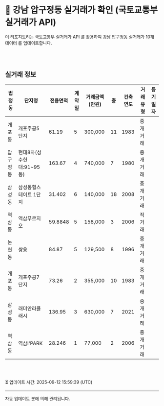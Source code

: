 
# 🚩 강남 압구정동 실거래가 확인 (국토교통부 실거래가 API)

이 리포지토리는 국토교통부 실거래가 API 를 활용하여 강남 압구정동 실거래가 10개 데이터 를 업데이트합니다.

<br>
<br>

## 실거래 정보
| 법정동 | 단지명 | 전용면적 | 계약일 | 거래금액(만원) | 층 | 건축연도 | 거래유형 | 등기일자 |
| --- | --- | --- | --- | --- | --- | --- | --- | --- |
| 개포동 | 개포주공5단지 | 61.19 | 5 | 300,000 | 11 | 1983 | 중개거래 |  |
| 압구정동 | 현대8차(성수현대:91~95동) | 163.67 | 4 | 740,000 | 7 | 1980 | 중개거래 |  |
| 삼성동 | 삼성동힐스테이트 1단지 | 31.402 | 6 | 140,000 | 18 | 2008 | 중개거래 |  |
| 역삼동 | 역삼푸르지오 | 59.8848 | 5 | 158,000 | 3 | 2006 | 직거래 |  |
| 논현동 | 쌍용 | 84.87 | 5 | 129,500 | 8 | 1996 | 중개거래 |  |
| 개포동 | 개포주공7단지 | 73.26 | 2 | 355,000 | 10 | 1983 | 중개거래 |  |
| 삼성동 | 래미안라클래시 | 136.95 | 3 | 630,000 | 7 | 2021 | 중개거래 |  |
| 역삼동 | 역삼I'PARK | 28.246 | 1 | 77,000 | 2 | 2006 | 중개거래 |  |

<br>
<br>

⏳ 업데이트 시간: 2025-09-12 15:59:39 (UTC)

---
자동 업데이트 봇에 의해 관리됩니다.
    